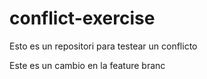 # conflict-exercise
Esto es un repositori para testear un conflicto

Este es un cambio en la feature branc